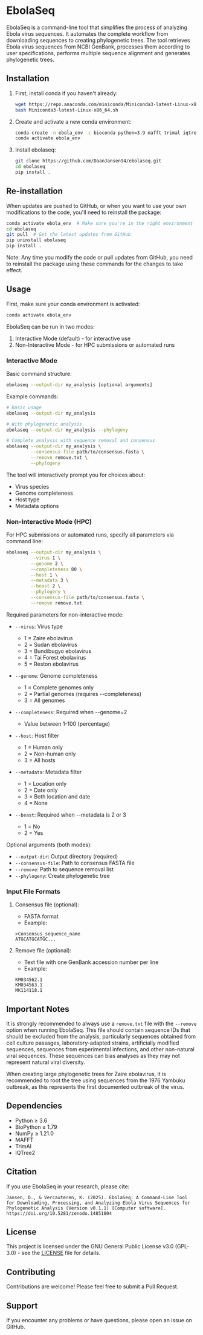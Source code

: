 # EbolaSeq

EbolaSeq is a command-line tool that simplifies the process of analyzing Ebola virus sequences. It automates the complete workflow from downloading sequences to creating phylogenetic trees. The tool retrieves Ebola virus sequences from NCBI GenBank, processes them according to user specifications, performs multiple sequence alignment and generates phylogenetic trees.

## Installation

1. First, install conda if you haven't already:
   ```bash
   wget https://repo.anaconda.com/miniconda/Miniconda3-latest-Linux-x86_64.sh
   bash Miniconda3-latest-Linux-x86_64.sh
   ```

2. Create and activate a new conda environment:
   ```bash
   conda create -n ebola_env -c bioconda python=3.9 mafft trimal iqtree
   conda activate ebola_env
   ```

3. Install ebolaseq:
   ```bash
   git clone https://github.com/DaanJansen94/ebolaseq.git
   cd ebolaseq
   pip install .
   ```

## Re-installation

When updates are pushed to GitHub, or when you want to use your own modifications to the code, you'll need to reinstall the package:

```bash
conda activate ebola_env  # Make sure you're in the right environment
cd ebolaseq
git pull  # Get the latest updates from GitHub
pip uninstall ebolaseq
pip install .
```

Note: Any time you modify the code or pull updates from GitHub, you need to reinstall the package using these commands for the changes to take effect.

## Usage

First, make sure your conda environment is activated:
```bash
conda activate ebola_env
```

EbolaSeq can be run in two modes:
1. Interactive Mode (default) - for interactive use
2. Non-Interactive Mode - for HPC submissions or automated runs

### Interactive Mode

Basic command structure:
```bash
ebolaseq --output-dir my_analysis [optional arguments]
```

Example commands:
```bash
# Basic usage
ebolaseq --output-dir my_analysis

# With phylogenetic analysis
ebolaseq --output-dir my_analysis --phylogeny

# Complete analysis with sequence removal and consensus
ebolaseq --output-dir my_analysis \
         --consensus-file path/to/consensus.fasta \
         --remove remove.txt \
         --phylogeny
```

The tool will interactively prompt you for choices about:
- Virus species
- Genome completeness
- Host type
- Metadata options

### Non-Interactive Mode (HPC)

For HPC submissions or automated runs, specify all parameters via command line:

```bash
ebolaseq --output-dir my_analysis \
         --virus 1 \
         --genome 2 \
         --completeness 80 \
         --host 1 \
         --metadata 3 \
         --beast 2 \
         --phylogeny \
         --consensus-file path/to/consensus.fasta \
         --remove remove.txt
```

Required parameters for non-interactive mode:
- `--virus`: Virus type
  - 1 = Zaire ebolavirus
  - 2 = Sudan ebolavirus
  - 3 = Bundibugyo ebolavirus
  - 4 = Tai Forest ebolavirus
  - 5 = Reston ebolavirus

- `--genome`: Genome completeness
  - 1 = Complete genomes only
  - 2 = Partial genomes (requires --completeness)
  - 3 = All genomes

- `--completeness`: Required when --genome=2
  - Value between 1-100 (percentage)

- `--host`: Host filter
  - 1 = Human only
  - 2 = Non-human only
  - 3 = All hosts

- `--metadata`: Metadata filter
  - 1 = Location only
  - 2 = Date only
  - 3 = Both location and date
  - 4 = None

- `--beast`: Required when --metadata is 2 or 3
  - 1 = No
  - 2 = Yes

Optional arguments (both modes):
- `--output-dir`: Output directory (required)
- `--consensus-file`: Path to consensus FASTA file
- `--remove`: Path to sequence removal list
- `--phylogeny`: Create phylogenetic tree

### Input File Formats

1. Consensus file (optional):
   - FASTA format
   - Example:
   ```
   >Consensus_sequence_name
   ATGCATGCATGC...
   ```

2. Remove file (optional):
   - Text file with one GenBank accession number per line
   - Example:
   ```
   KM034562.1
   KM034563.1
   MK114118.1
   ```

## Important Notes

It is strongly recommended to always use a `remove.txt` file with the `--remove` option when running EbolaSeq. This file should contain sequence IDs that should be excluded from the analysis, particularly sequences obtained from cell culture passages, laboratory-adapted strains, artificially modified sequences, sequences from experimental infections, and other non-natural viral sequences. These sequences can bias analyses as they may not represent natural viral diversity.

When creating large phylogenetic trees for Zaire ebolavirus, it is recommended to root the tree using sequences from the 1976 Yambuku outbreak, as this represents the first documented outbreak of the virus.

## Dependencies

- Python ≥ 3.6
- BioPython ≥ 1.79
- NumPy ≥ 1.21.0
- MAFFT
- TrimAl
- IQTree2

## Citation

If you use EbolaSeq in your research, please cite:

```
Jansen, D., & Vercauteren, K. (2025). EbolaSeq: A Command-Line Tool for Downloading, Processing, and Analyzing Ebola Virus Sequences for Phylogenetic Analysis (Version v0.1.1) [Computer software]. https://doi.org/10.5281/zenodo.14851804
```

## License

This project is licensed under the GNU General Public License v3.0 (GPL-3.0) - see the [LICENSE](LICENSE) file for details.

## Contributing

Contributions are welcome! Please feel free to submit a Pull Request.

## Support

If you encounter any problems or have questions, please open an issue on GitHub.
